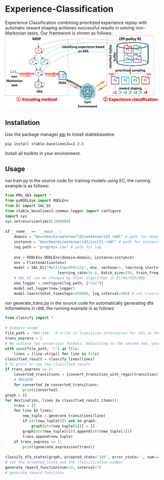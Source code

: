 # Experience-Classification
Experience Classification combining prioritized experience replay with automatic reward shaping achieves successful results in solving non-Markovian tasks. Our framework is shown as follows:
![image](https://github.com/syemichel/Experience-Classification/blob/main/framework.png)

## Installation

Use the package manager [pip](https://pip.pypa.io/en/stable/) to install stablebaseline.

```bash
pip install stable-baselines3==2.2.1
```
Install all toolkits in your environment.

## Usage
run train.py in the source code for training models using EC, the running example is as follows:
```python
from PRG_SB3 import *
from pyRDDLGym import RDDLEnv
from EC import SAC_EC
from stable_baselines3.common.logger import configure
import sys
sys.setrecursionlimit(1000000)

if __name__ == '__main__':
    domain = "benchmarks/waterworld3/waterworld3.rddl" # path for domain
    instance = "benchmarks/waterworld3/inst21.rddl" # path for instance
    log_path = "progress.csv" # path for log

    env = RDDLEnv.RDDLEnv(domain=domain, instance=instance)
    env = FlattenAction(env)
    model = SAC_EC("MultiInputPolicy", env, verbose=1, learning_starts=1000,
                        learning_rate=3e-4, batch_size=256, train_freq=1, device='cpu')  
    # SAC_EC can be changed by other algorithms in EC/RS/PER/MOD 
    new_logger = configure(log_path, ["csv"])
    model.set_logger(new_logger)
    model.learn(total_timesteps=500000, log_interval=100) # set training steps and log interval
```
run generate_trans.py in the source code for automatically generating dfa informations in rddl, the running example is as follows:
```python
from classify import *

# Example usage
file_path = 'dot.txt'  # write in transition information for dfa in the dot file
trans_express = 2
# We achieve two conversion formats, defaulting to the second one, your can use the first one by changing it to 1
with open(file_path, 'r') as file:
    lines = [line.strip() for line in file]
classified_result = classify_lines(lines)
# To print or use the classified result
if trans_express == 2:
    converted_transitions = [convert_transition_with_regex(transition) for transition in lines]
    # 输出结果
    for converted in converted_transitions:
        print(converted)
graph = {}
for destination, lines in classified_result.items():
    trans = []
    for line in lines:
        new_tuple = generate_transitions(line)
        if str(new_tuple[0]) not in graph:
            graph[str(new_tuple[0])] = []
        graph[str(new_tuple[0])].append(str(new_tuple[1]))
        trans.append(new_tuple)
    if trans_express == 1:
        print(generate_expression(trans))

classify_dfa_states(graph, accepted_state='145', error_state='', num=14)
# set the accepted_state and the classification number
generate_reward_function(num=14, interval=7)
# generate reward functions
```
